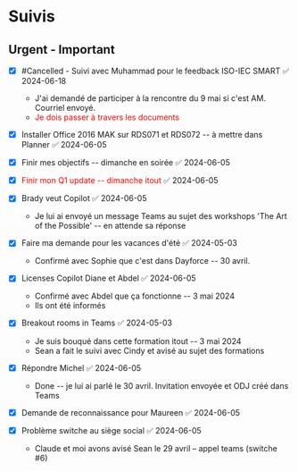 Suivis
========================

## Urgent - Important

- [x] #Cancelled - Suivi avec Muhammad pour le feedback ISO-IEC SMART ✅ 2024-06-18
	- J'ai demandé de participer à la rencontre du 9 mai si c'est AM.  Courriel envoyé.
	- <span style="color:red">Je dois passer à travers les documents</span>

- [x] Installer Office 2016 MAK sur RDS071 et RDS072 -- à mettre dans Planner ✅ 2024-06-05

- [x] Finir mes objectifs -- dimanche en soirée ✅ 2024-06-05

- [x] <span style="color:red">Finir mon Q1 update -- dimanche itout</span> ✅ 2024-06-05

- [x] Brady veut Copilot ✅ 2024-06-05
	- Je lui ai envoyé un message Teams au sujet des workshops 'The Art of the Possible' -- en attende sa réponse 

- [x] Faire ma demande pour les vacances d'été ✅ 2024-05-03
	- Confirmé avec Sophie que c'est dans Dayforce -- 30 avril. 

- [x] Licenses Copilot Diane et Abdel ✅ 2024-06-05
	- Confirmé avec Abdel que ça fonctionne -- 3 mai 2024
	- Ils ont été informés 

- [x] Breakout rooms in Teams ✅ 2024-05-03
	- Je suis bouqué dans cette formation itout -- 3 mai 2024
	- Sean a fait le suivi avec Cindy et avisé au sujet des formations

- [x] Répondre Michel ✅ 2024-06-05
	- Done -- je lui ai parlé le 30 avril.  Invitation envoyée et ODJ créé dans Teams 

- [x] Demande de reconnaissance pour Maureen ✅ 2024-06-05

- [x] Problème switche au siège social ✅ 2024-06-05
	- Claude et moi avons avisé Sean le 29 avril – appel teams (switche #6)


